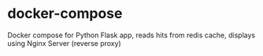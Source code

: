 # docker-compose
Docker compose for Python Flask app, reads hits from redis cache, displays using Nginx Server (reverse proxy)
